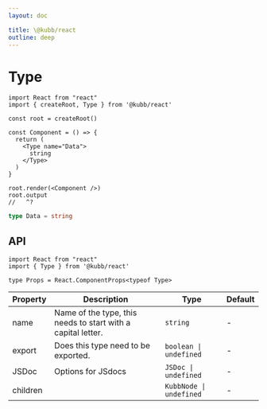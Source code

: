 ```yaml
---
layout: doc

title: \@kubb/react
outline: deep
---
```


# Type

```tsx
import React from "react"
import { createRoot, Type } from '@kubb/react'

const root = createRoot()

const Component = () => {
  return (
    <Type name="Data">
      string
    </Type>
  )
}

root.render(<Component />)
root.output
//   ^?
```


```typescript
type Data = string
```

## API

```tsx
import React from "react"
import { Type } from '@kubb/react'

type Props = React.ComponentProps<typeof Type>
```

| Property | Description                                                  | Type                     | Default |
| -------- | ------------------------------------------------------------ | ------------------------ | ------- |
| name     | Name of the type, this needs to start with a capital letter. | `string`                 | -       |
| export   | Does this type need to be exported.                          | `boolean \|  undefined`  | -       |
| JSDoc    | Options for JSdocs                                           | `JSDoc \|  undefined`    | -       |
| children |                                                              | `KubbNode \|  undefined` | -       |
